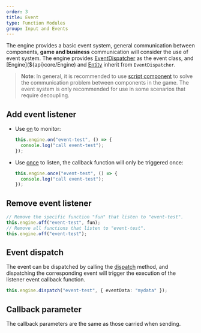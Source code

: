 ```yaml
---
order: 3
title: Event
type: Function Modules
group: Input and Events
---
```


The engine provides a basic event system, general communication between components, **game and business** communication will consider the use of event system. The engine provides [EventDispatcher](${api}core/EventDispatcher) as the event class, and [Engine](${api}core/Engine) and [Entity](${api}core/Entity) inherit from `EventDispatcher`.

> **Note**: In general, it is recommended to use [script component](${docs}script) to solve the communication problem between components in the game. The event system is only recommended for use in some scenarios that require decoupling.

## Add event listener

- Use [on](${api}core/EventDispatcher#on) to monitor:

  ```typescript
  this.engine.on("event-test", () => {
    console.log("call event-test");
  });
  ```

- Use [once](${api}core/EventDispatcher#once) to listen, the callback function will only be triggered once:

  ```typescript
  this.engine.once("event-test", () => {
    console.log("call event-test");
  });
  ```

## Remove event listener

```typescript
// Remove the specific function "fun" that listen to "event-test".
this.engine.off("event-test", fun);
// Remove all functions that listen to "event-test".
this.engine.off("event-test");
```

## Event dispatch

The event can be dispatched by calling the [dispatch](${api}core/EventDispatcher#dispatch) method, and dispatching the corresponding event will trigger the execution of the listener event callback function.

```typescript
this.engine.dispatch("event-test", { eventData: "mydata" });
```

## Callback parameter

The callback parameters are the same as those carried when sending.
